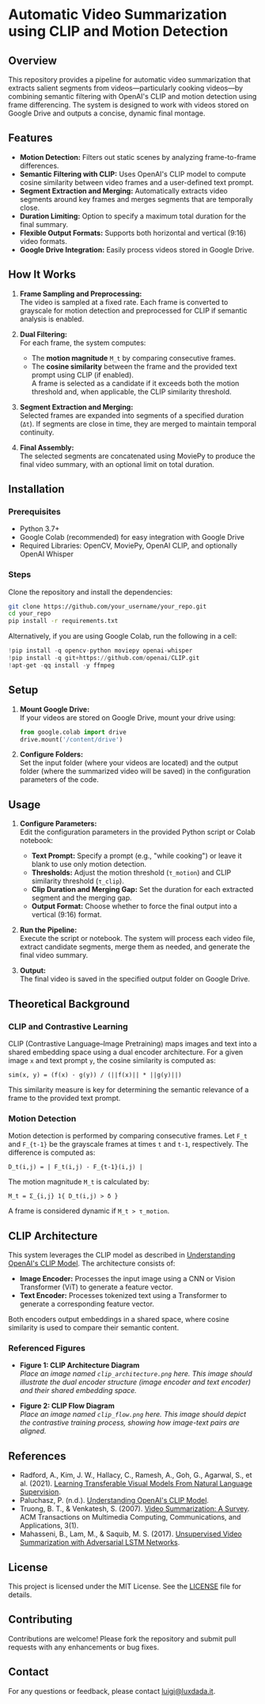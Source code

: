 # Automatic Video Summarization using CLIP and Motion Detection

## Overview

This repository provides a pipeline for automatic video summarization that extracts salient segments from videos—particularly cooking videos—by combining semantic filtering with OpenAI's CLIP and motion detection using frame differencing. The system is designed to work with videos stored on Google Drive and outputs a concise, dynamic final montage.

## Features

- **Motion Detection:** Filters out static scenes by analyzing frame-to-frame differences.
- **Semantic Filtering with CLIP:** Uses OpenAI's CLIP model to compute cosine similarity between video frames and a user-defined text prompt.
- **Segment Extraction and Merging:** Automatically extracts video segments around key frames and merges segments that are temporally close.
- **Duration Limiting:** Option to specify a maximum total duration for the final summary.
- **Flexible Output Formats:** Supports both horizontal and vertical (9:16) video formats.
- **Google Drive Integration:** Easily process videos stored in Google Drive.

## How It Works

1. **Frame Sampling and Preprocessing:**  
   The video is sampled at a fixed rate. Each frame is converted to grayscale for motion detection and preprocessed for CLIP if semantic analysis is enabled.

2. **Dual Filtering:**  
   For each frame, the system computes:
   - The **motion magnitude** `M_t` by comparing consecutive frames.
   - The **cosine similarity** between the frame and the provided text prompt using CLIP (if enabled).  
   A frame is selected as a candidate if it exceeds both the motion threshold and, when applicable, the CLIP similarity threshold.

3. **Segment Extraction and Merging:**  
   Selected frames are expanded into segments of a specified duration (`Δt`). If segments are close in time, they are merged to maintain temporal continuity.

4. **Final Assembly:**  
   The selected segments are concatenated using MoviePy to produce the final video summary, with an optional limit on total duration.

## Installation

### Prerequisites

- Python 3.7+
- Google Colab (recommended) for easy integration with Google Drive
- Required Libraries: OpenCV, MoviePy, OpenAI CLIP, and optionally OpenAI Whisper

### Steps

Clone the repository and install the dependencies:
```bash
git clone https://github.com/your_username/your_repo.git
cd your_repo
pip install -r requirements.txt
```

Alternatively, if you are using Google Colab, run the following in a cell:
```python
!pip install -q opencv-python moviepy openai-whisper
!pip install -q git+https://github.com/openai/CLIP.git
!apt-get -qq install -y ffmpeg
```

## Setup

1. **Mount Google Drive:**  
   If your videos are stored on Google Drive, mount your drive using:
   ```python
   from google.colab import drive
   drive.mount('/content/drive')
   ```

2. **Configure Folders:**  
   Set the input folder (where your videos are located) and the output folder (where the summarized video will be saved) in the configuration parameters of the code.

## Usage

1. **Configure Parameters:**  
   Edit the configuration parameters in the provided Python script or Colab notebook:
   - **Text Prompt:** Specify a prompt (e.g., "while cooking") or leave it blank to use only motion detection.
   - **Thresholds:** Adjust the motion threshold (`τ_motion`) and CLIP similarity threshold (`τ_clip`).
   - **Clip Duration and Merging Gap:** Set the duration for each extracted segment and the merging gap.
   - **Output Format:** Choose whether to force the final output into a vertical (9:16) format.

2. **Run the Pipeline:**  
   Execute the script or notebook. The system will process each video file, extract candidate segments, merge them as needed, and generate the final video summary.

3. **Output:**  
   The final video is saved in the specified output folder on Google Drive.

## Theoretical Background

### CLIP and Contrastive Learning

CLIP (Contrastive Language–Image Pretraining) maps images and text into a shared embedding space using a dual encoder architecture. For a given image `x` and text prompt `y`, the cosine similarity is computed as:

```
sim(x, y) = (f(x) · g(y)) / (||f(x)|| * ||g(y)||)
```

This similarity measure is key for determining the semantic relevance of a frame to the provided text prompt.

### Motion Detection

Motion detection is performed by comparing consecutive frames. Let `F_t` and `F_{t-1}` be the grayscale frames at times `t` and `t-1`, respectively. The difference is computed as:

```
D_t(i,j) = | F_t(i,j) - F_{t-1}(i,j) |
```

The motion magnitude `M_t` is calculated by:

```
M_t = Σ_{i,j} 1{ D_t(i,j) > δ }
```

A frame is considered dynamic if `M_t > τ_motion`.

## CLIP Architecture

This system leverages the CLIP model as described in [Understanding OpenAI's CLIP Model](https://medium.com/@paluchasz/understanding-openais-clip-model-6b52bade3fa3). The architecture consists of:

- **Image Encoder:** Processes the input image using a CNN or Vision Transformer (ViT) to generate a feature vector.
- **Text Encoder:** Processes tokenized text using a Transformer to generate a corresponding feature vector.

Both encoders output embeddings in a shared space, where cosine similarity is used to compare their semantic content.

### Referenced Figures

- **Figure 1: CLIP Architecture Diagram**  
  *Place an image named `clip_architecture.png` here. This image should illustrate the dual encoder structure (image encoder and text encoder) and their shared embedding space.*

- **Figure 2: CLIP Flow Diagram**  
  *Place an image named `clip_flow.png` here. This image should depict the contrastive training process, showing how image-text pairs are aligned.*

## References

- Radford, A., Kim, J. W., Hallacy, C., Ramesh, A., Goh, G., Agarwal, S., et al. (2021). [Learning Transferable Visual Models From Natural Language Supervision](https://arxiv.org/abs/2103.00020).
- Paluchasz, P. (n.d.). [Understanding OpenAI's CLIP Model](https://medium.com/@paluchasz/understanding-openais-clip-model-6b52bade3fa3).
- Truong, B. T., & Venkatesh, S. (2007). [Video Summarization: A Survey](https://dl.acm.org/doi/10.1145/1214999.1215001). ACM Transactions on Multimedia Computing, Communications, and Applications, 3(1).
- Mahasseni, B., Lam, M., & Saquib, M. S. (2017). [Unsupervised Video Summarization with Adversarial LSTM Networks](https://openaccess.thecvf.com/content_cvpr_2017/html/Mahasseni_Unsupervised_Video_Summarization_CVPR_2017_paper.html).

## License

This project is licensed under the MIT License. See the [LICENSE](LICENSE) file for details.

## Contributing

Contributions are welcome! Please fork the repository and submit pull requests with any enhancements or bug fixes.

## Contact

For any questions or feedback, please contact [luigi@luxdada.it](mailto:luigi@luxdada.it).
